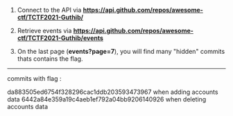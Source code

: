 1. Connect to the API via **https://api.github.com/repos/awesome-ctf/TCTF2021-Guthib/**

2. Retrieve events via **https://api.github.com/repos/awesome-ctf/TCTF2021-Guthib/events**

3. On the last page (**events?page=7**), you will find many "hidden" commits thats contains the flag.

----------------

commits with flag : 

da883505ed6754f328296cac1ddb203593473967 when adding accounts data
6442a84e359a19c4aeb1ef792a04bb9206140926 when deleting accounts data
